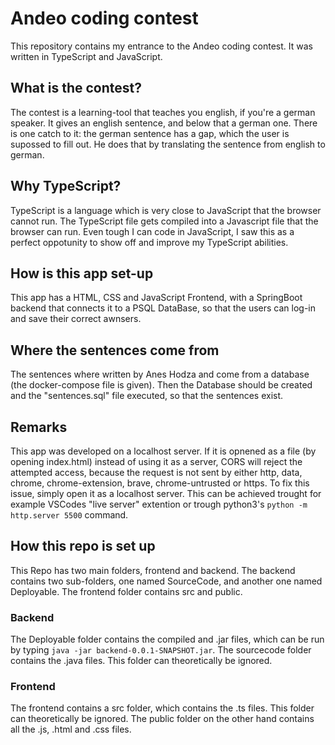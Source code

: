 # Andeo coding contest
This repository contains my entrance to the Andeo coding contest. It was written in TypeScript and JavaScript.

## What is the contest?
The contest is a learning-tool that teaches you english, if you're a german speaker. It gives an english sentence, and below that a german one. There is one catch to it: the german sentence has a gap, which the user is supossed to fill out. He does that by translating the sentence from english to german.

## Why TypeScript?
TypeScript is a language which is very close to JavaScript that the browser cannot run. The TypeScript file gets compiled into a Javascript file that the browser can run. Even tough I can code in JavaScript, I saw this as a perfect oppotunity to show off and improve my TypeScript abilities.

## How is this app set-up
This app has a HTML, CSS and JavaScript Frontend, with a SpringBoot backend that connects it to a PSQL DataBase, so that the users can log-in and save their correct awnsers.

## Where the sentences come from
The sentences where written by Anes Hodza and come from a database (the docker-compose file is given). Then the Database should be created and the "sentences.sql" file executed, so that the sentences exist.

## Remarks
This app was developed on a localhost server. If it is opnened as a file (by opening index.html) instead of using it as a server, CORS will reject the attempted access, because the request is not sent by either http, data, chrome, chrome-extension, brave, chrome-untrusted or https. To fix this issue, simply open it as a localhost server. This can be achieved trought for example VSCodes "live server" extention or trough python3's ```python -m http.server 5500``` command.

## How this repo is set up
This Repo has two main folders, frontend and backend. The backend contains two sub-folders, one named SourceCode, and another one named Deployable. The frontend folder contains src and public.
### Backend
The Deployable folder contains the compiled and .jar files, which can be run by typing ```java -jar backend-0.0.1-SNAPSHOT.jar```. The sourcecode folder contains the .java files. This folder can theoretically be ignored.
### Frontend
The frontend contains a src folder, which contains the .ts files. This folder can theoretically be ignored. The public folder on the other hand contains all the .js, .html and .css files.